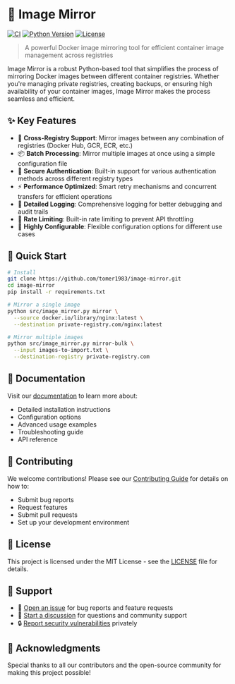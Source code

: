 # 🔄 Image Mirror

[![CI](https://github.com/tomer1983/image-mirror/actions/workflows/ci.yml/badge.svg)](https://github.com/tomer1983/image-mirror/actions/workflows/ci.yml)
[![Python Version](https://img.shields.io/badge/python-3.8%2B-blue)](https://www.python.org/downloads/)
[![License](https://img.shields.io/badge/license-MIT-green)](LICENSE)

> A powerful Docker image mirroring tool for efficient container image management across registries

Image Mirror is a robust Python-based tool that simplifies the process of mirroring Docker images between different container registries. Whether you're managing private registries, creating backups, or ensuring high availability of your container images, Image Mirror makes the process seamless and efficient.

## ✨ Key Features

- 🔁 **Cross-Registry Support**: Mirror images between any combination of registries (Docker Hub, GCR, ECR, etc.)
- 📦 **Batch Processing**: Mirror multiple images at once using a simple configuration file
- 🔐 **Secure Authentication**: Built-in support for various authentication methods across different registry types
- ⚡ **Performance Optimized**: Smart retry mechanisms and concurrent transfers for efficient operations
- 📝 **Detailed Logging**: Comprehensive logging for better debugging and audit trails
- 🎯 **Rate Limiting**: Built-in rate limiting to prevent API throttling
- 🔧 **Highly Configurable**: Flexible configuration options for different use cases

## 🚀 Quick Start

```bash
# Install
git clone https://github.com/tomer1983/image-mirror.git
cd image-mirror
pip install -r requirements.txt

# Mirror a single image
python src/image_mirror.py mirror \
  --source docker.io/library/nginx:latest \
  --destination private-registry.com/nginx:latest

# Mirror multiple images
python src/image_mirror.py mirror-bulk \
  --input images-to-import.txt \
  --destination-registry private-registry.com
```

## 📖 Documentation

Visit our [documentation](docs/) to learn more about:
- Detailed installation instructions
- Configuration options
- Advanced usage examples
- Troubleshooting guide
- API reference

## 🤝 Contributing

We welcome contributions! Please see our [Contributing Guide](.github/CONTRIBUTING.md) for details on how to:
- Submit bug reports
- Request features
- Submit pull requests
- Set up your development environment

## 📜 License

This project is licensed under the MIT License - see the [LICENSE](LICENSE) file for details.

## 💬 Support

- 📝 [Open an issue](https://github.com/tomer1983/image-mirror/issues/new/choose) for bug reports and feature requests
- 🤝 [Start a discussion](https://github.com/tomer1983/image-mirror/discussions) for questions and community support
- 🔒 [Report security vulnerabilities](.github/SECURITY.md) privately

## 🙏 Acknowledgments

Special thanks to all our contributors and the open-source community for making this project possible!
